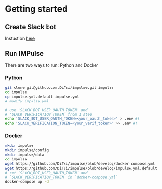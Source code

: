 # Getting started

## Create Slack bot
Instuction [here](apps.md#slack)

## Run IMPulse

There are two ways to run: Python and Docker

### Python

```bash
git clone git@github.com:DiTsi/impulse.git impulse
cd impulse
cp impulse.yml.default impulse.yml
# modify impulse.yml

# use 'SLACK_BOT_USER_OAUTH_TOKEN' and
# 'SLACK_VERIFICATION_TOKEN' from 1 step
echo 'SLACK_BOT_USER_OAUTH_TOKEN=<your_oauth_token>' > .env #!
echo 'SLACK_VERIFICATION_TOKEN=<your_verif_token>' >> .env #!
```

### Docker

```bash
mkdir impulse
mkdir impulse/config
mkdir impulse/data
cd impulse
wget https://github.com/DiTsi/impulse/blob/develop/docker-compose.yml
wget https://github.com/DiTsi/impulse/blob/develop/impulse.yml.default config/impulse.yml
# set `SLACK_BOT_USER_OAUTH_TOKEN` and
# `SLACK_VERIFICATION_TOKEN` in `docker-compose.yml`
docker-compose up -d
```
